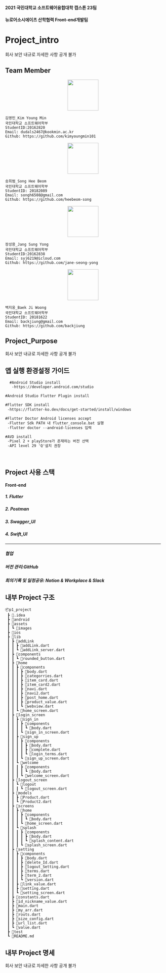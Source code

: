 
#### 2021 국민대학교 소프트웨어융합대학 캡스톤 23팀   
#### 뉴로어소시에이츠 산학협력 Front-end개발팀





  
    
       
        
# Project_intro
회사 보안 내규로 자세한 사항 공개 불가
## Team Member

<center><img src="https://user-images.githubusercontent.com/38937867/119224431-61024200-bb39-11eb-8308-ffb59bf52ec2.jpg" width="100" height="100"></center>

```
김영민_Kim Young Min
국민대학교 소프트웨어학부 
StudentID:20162820
Email: dudals2467@kookmin.ac.kr
Github: https://github.com/kimyoungmin101

```
<center><img src="https://user-images.githubusercontent.com/38937867/119224405-3fa15600-bb39-11eb-8e98-f7f047b8b97e.jpg" width="100" height="100"></center>

```
송희범_Song Hee Beom
국민대학교 소프트웨어학부 
StudentID: 20182089
Email: songh6508@gmail.com
Github: https://github.com/heebeom-song
```
<center><img src="https://user-images.githubusercontent.com/38937867/119224372-11bc1180-bb39-11eb-99d3-60f78fa57592.jpg" width="100" height="100"></center>

```
장성용_Jang Sung Yong
국민대학교 소프트웨어학부 
StudentID:20162838
Email: syj6219@icloud.com
Github: https://github.com/jane-seong-yong
```

<center><img src="https://user-images.githubusercontent.com/38937867/119224288-b558f200-bb38-11eb-8e0d-37ddc93cb3e1.jpg" width="100" height="100"></center>

```
백지웅_Baek Ji Woong
국민대학교 소프트웨어학부 
StudentID: 20181622
Email: backjiung@gmail.com
Github: https://github.com/backjiung
```
## Project_Purpose
회사 보안 내규로 자세한 사항 공개 불가

## 앱 실행 환경설정 가이드

```markdown
  #Android Studio install
   -https://developer.android.com/studio
  ```

  ```markdown
  #Android Studio Flutter Plugin install
  ```
  
  ```markdown
  #Flutter SDK install
   -https://flutter-ko.dev/docs/get-started/install/windows
  ```
  
  ```markdown
  #Flutter Doctor Android licenses accept
   -Flutter Sdk PATH 내 flutter_console.bat 실행
   -flutter doctor --android-licenses 입력
  ```
  
  ```markdown
  #AVD install
   -Pixel 2 + playStore가 존재하는 버전 선택
   -API level 29 'Q'설치 권장
```
<br/>

## Project 사용 스택

#### Front-end
##### 1. Flutter
##### 2. Postman
##### 3. Swagger_UI
##### 4. Swift_UI
_________________________________
##### 협업
##### 버전 관리:GitHub
##### 회의기록 및 일정공유: Notion & Workplace & Slack

 


## 내부 Project 구조

```
📦p1_project
 ┣ 📂.idea
 ┣ 📂android
 ┣ 📂assets
 ┃ ┗ 📂images
 ┣ 📂ios
 ┣ 📂lib
 ┃ ┣ 📂addLink
 ┃ ┃ ┣ 📜addLink.dart
 ┃ ┃ ┗ 📜addLink_server.dart
 ┃ ┣ 📂components
 ┃ ┃ ┗ 📜rounded_button.dart
 ┃ ┣ 📂home
 ┃ ┃ ┣ 📂components
 ┃ ┃ ┃ ┣ 📜body.dart
 ┃ ┃ ┃ ┣ 📜categorries.dart
 ┃ ┃ ┃ ┣ 📜item_card.dart
 ┃ ┃ ┃ ┣ 📜item_card2.dart
 ┃ ┃ ┃ ┣ 📜navi.dart
 ┃ ┃ ┃ ┣ 📜navi2.dart
 ┃ ┃ ┃ ┣ 📜post_home.dart
 ┃ ┃ ┃ ┣ 📜product_value.dart
 ┃ ┃ ┃ ┗ 📜webview.dart
 ┃ ┃ ┗ 📜home_screen.dart
 ┃ ┣ 📂login_screen
 ┃ ┃ ┣ 📂sign_in
 ┃ ┃ ┃ ┣ 📂components
 ┃ ┃ ┃ ┃ ┗ 📜body.dart
 ┃ ┃ ┃ ┗ 📜sign_in_screen.dart
 ┃ ┃ ┣ 📂sign_up
 ┃ ┃ ┃ ┣ 📂components
 ┃ ┃ ┃ ┃ ┣ 📜body.dart
 ┃ ┃ ┃ ┃ ┣ 📜complete.dart
 ┃ ┃ ┃ ┃ ┗ 📜login_terms.dart
 ┃ ┃ ┃ ┗ 📜sign_up_screen.dart
 ┃ ┃ ┗ 📂welcome
 ┃ ┃ ┃ ┣ 📂components
 ┃ ┃ ┃ ┃ ┗ 📜body.dart
 ┃ ┃ ┃ ┗ 📜welcome_screen.dart
 ┃ ┣ 📂logout_screen
 ┃ ┃ ┗ 📂logout
 ┃ ┃ ┃ ┗ 📜logout_screen.dart
 ┃ ┣ 📂models
 ┃ ┃ ┣ 📜Product.dart
 ┃ ┃ ┗ 📜Product2.dart
 ┃ ┣ 📂screens
 ┃ ┃ ┣ 📂home
 ┃ ┃ ┃ ┣ 📂components
 ┃ ┃ ┃ ┃ ┗ 📜body.dart
 ┃ ┃ ┃ ┗ 📜home_screen.dart
 ┃ ┃ ┗ 📂splash
 ┃ ┃ ┃ ┣ 📂components
 ┃ ┃ ┃ ┃ ┣ 📜body.dart
 ┃ ┃ ┃ ┃ ┗ 📜splash_content.dart
 ┃ ┃ ┃ ┗ 📜splash_screen.dart
 ┃ ┣ 📂setting
 ┃ ┃ ┣ 📂components
 ┃ ┃ ┃ ┣ 📜body.dart
 ┃ ┃ ┃ ┣ 📜delete_Id.dart
 ┃ ┃ ┃ ┣ 📜logout_Setting.dart
 ┃ ┃ ┃ ┣ 📜terms.dart
 ┃ ┃ ┃ ┣ 📜term_2.dart
 ┃ ┃ ┃ ┗ 📜version.dart
 ┃ ┃ ┣ 📜link_value.dart
 ┃ ┃ ┣ 📜setting.dart
 ┃ ┃ ┗ 📜setting_screen.dart
 ┃ ┣ 📜constants.dart
 ┃ ┣ 📜id_nickname_value.dart
 ┃ ┣ 📜main.dart
 ┃ ┣ 📜my_arr.dart
 ┃ ┣ 📜routs.dart
 ┃ ┣ 📜size_config.dart
 ┃ ┣ 📜url_list.dart
 ┃ ┗ 📜value.dart
 ┣ 📂test
 ┗ 📜README.md
```
## 내부 Project 명세
회사 보안 내규로 자세한 사항 공개 불가

